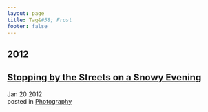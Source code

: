 ```yaml
---
layout: page
title: Tag&#58; Frost
footer: false
---
```


<div id="blog-archives" class="category">
<h2>2012</h2>

<article>
<h1><a href="/2012/01/20/stopping-by-the-streets/index.html">Stopping by the Streets on a Snowy Evening</a></h1>
<time datetime="2012-01-20T00:00:00-06:00" pubdate><span class='month'>Jan</span> <span class='day'>20</span> <span class='year'>2012</span></time>
<footer>
<span class="categories">posted in 
<a href='/categories/photography/'>Photography</a></span>
</footer>
</article>
</div>
